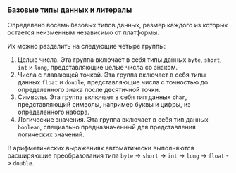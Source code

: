 ### Базовые типы данных и литералы
Определено восемь базовых типов данных, размер каждого из которых остается неизменным независимо от платформы.

Их можно разделить на следующие четыре группы:
1.  Целые числа. Эта группа включает в себя типы данных `byte`, `short`, `int` и `long`, представляющие целые числа со знаком.
2.  Числа с плавающей точкой. Эта группа включает в себя типы данных `flоаt` и `double`, представляющие числа с точностью до определенного знака после десятичной точки.
3.  Символы. Эта группа включает в себя тип данных `char`, представляющий символы, например буквы и цифры, из определенного набора.
4.  Логические значения. Эта группа включает в себя тип данных `boolean`, специально предназначенный для представления логических значений.

В арифметических выражениях автоматически выполняются расширяющие преобразования типа `byte` -> `short` -> `int` -> `long` -> `float` -> `double`.
